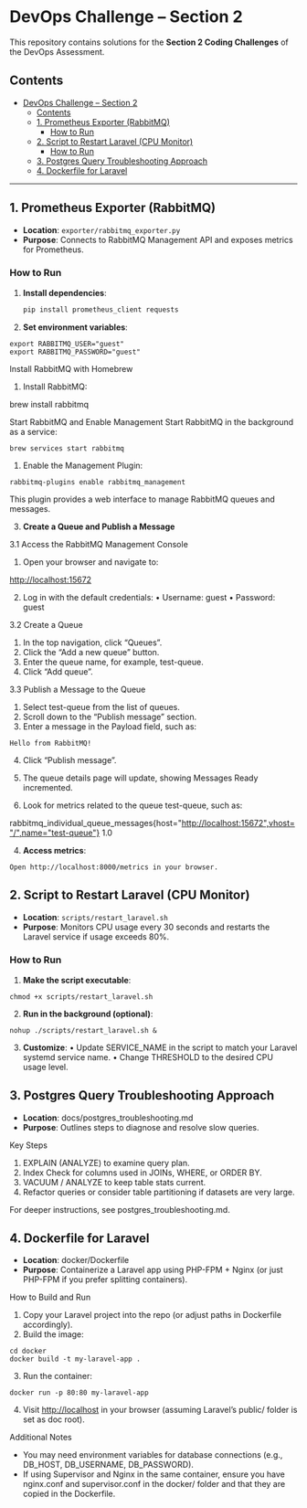 # DevOps Challenge – Section 2

This repository contains solutions for the **Section 2 Coding Challenges** of the DevOps Assessment.

## Contents

- [DevOps Challenge – Section 2](#devops-challenge--section-2)
  - [Contents](#contents)
  - [1. Prometheus Exporter (RabbitMQ)](#1-prometheus-exporter-rabbitmq)
    - [How to Run](#how-to-run)
  - [2. Script to Restart Laravel (CPU Monitor)](#2-script-to-restart-laravel-cpu-monitor)
    - [How to Run](#how-to-run-1)
  - [3. Postgres Query Troubleshooting Approach](#3-postgres-query-troubleshooting-approach)
  - [4. Dockerfile for Laravel](#4-dockerfile-for-laravel)

---

## 1. Prometheus Exporter (RabbitMQ)

- **Location**: `exporter/rabbitmq_exporter.py`
- **Purpose**: Connects to RabbitMQ Management API and exposes metrics for Prometheus.

### How to Run

1. **Install dependencies**:

   ```bash
   pip install prometheus_client requests

2. **Set environment variables**:

```export RABBITMQ_HOST="http://your-rabbitmq-host:15672"
export RABBITMQ_USER="guest"
export RABBITMQ_PASSWORD="guest"
```

Install RabbitMQ with Homebrew

 1. Install RabbitMQ:

brew install rabbitmq

Start RabbitMQ and Enable Management
Start RabbitMQ in the background as a service:

```brew services start rabbitmq```

 1. Enable the Management Plugin:

```rabbitmq-plugins enable rabbitmq_management```

This plugin provides a web interface to manage RabbitMQ queues and messages.

3. **Create a Queue and Publish a Message**

3.1 Access the RabbitMQ Management Console

 1. Open your browser and navigate to:

<http://localhost:15672>

 2. Log in with the default credentials:
 • Username: guest
 • Password: guest

3.2 Create a Queue

 1. In the top navigation, click “Queues”.
 2. Click the “Add a new queue” button.
 3. Enter the queue name, for example, test-queue.
 4. Click “Add queue”.

3.3 Publish a Message to the Queue

 1. Select test-queue from the list of queues.
 2. Scroll down to the “Publish message” section.
 3. Enter a message in the Payload field, such as:

```Hello from RabbitMQ!```

 4. Click “Publish message”.
 5. The queue details page will update, showing Messages Ready incremented.

 6. Look for metrics related to the queue test-queue, such as:

rabbitmq_individual_queue_messages{host="<http://localhost:15672",vhost="/",name="test-queue"}> 1.0

4. **Access metrics**:

```Open http://localhost:8000/metrics in your browser.```

## 2. Script to Restart Laravel (CPU Monitor)

- **Location**: `scripts/restart_laravel.sh`
- **Purpose**: Monitors CPU usage every 30 seconds and restarts the Laravel service if usage exceeds 80%.

### How to Run

1. **Make the script executable**:

```chmod +x scripts/restart_laravel.sh```

2. **Run in the background (optional)**:

```nohup ./scripts/restart_laravel.sh &```

3. **Customize**:
 • Update SERVICE_NAME in the script to match your Laravel systemd service name.
 • Change THRESHOLD to the desired CPU usage level.

## 3. Postgres Query Troubleshooting Approach

- **Location**: docs/postgres_troubleshooting.md
- **Purpose**: Outlines steps to diagnose and resolve slow queries.

Key Steps

1. EXPLAIN (ANALYZE) to examine query plan.
2. Index Check for columns used in JOINs, WHERE, or ORDER BY.
3. VACUUM / ANALYZE to keep table stats current.
4. Refactor queries or consider table partitioning if datasets are very large.

For deeper instructions, see postgres_troubleshooting.md.

## 4. Dockerfile for Laravel

- **Location**: docker/Dockerfile
- **Purpose**: Containerize a Laravel app using PHP-FPM + Nginx (or just PHP-FPM if you prefer splitting containers).

How to Build and Run

1. Copy your Laravel project into the repo (or adjust paths in Dockerfile accordingly).
2. Build the image:

```
cd docker
docker build -t my-laravel-app .
```

3. Run the container:

```
docker run -p 80:80 my-laravel-app
```

4. Visit <http://localhost> in your browser (assuming Laravel’s public/ folder is set as doc root).

Additional Notes

- You may need environment variables for database connections (e.g., DB_HOST, DB_USERNAME, DB_PASSWORD).
- If using Supervisor and Nginx in the same container, ensure you have nginx.conf and supervisor.conf in the docker/ folder and that they are copied in the Dockerfile.
